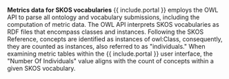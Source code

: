 **Metrics data for SKOS vocabularies**
{{ include.portal }} employs the OWL API to parse all ontology and vocabulary submissions, including the computation of metric data. The OWL API interprets SKOS vocabularies as RDF files that encompass classes and instances. Following the SKOS Reference, concepts are identified as instances of owl:Class, consequently, they are counted as instances, also referred to as "individuals."
When examining metric tables within the {{ include.portal }} user interface, the "Number Of Individuals" value aligns with the count of concepts within a given SKOS vocabulary.